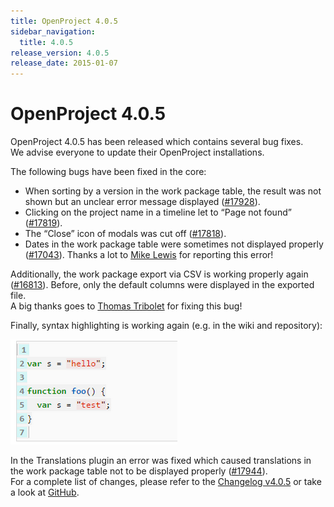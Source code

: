 ```yaml
---
title: OpenProject 4.0.5
sidebar_navigation:
  title: 4.0.5
release_version: 4.0.5
release_date: 2015-01-07
---
```


# OpenProject 4.0.5

OpenProject 4.0.5 has been released which contains several bug fixes.  
We advise everyone to update their OpenProject installations.

The following bugs have been fixed in the core:

- When sorting by a version in the work package table, the result was
  not shown but an unclear error message displayed
  ([#17928](https://community.openproject.org/work_packages/17928 "Sorting by version leads to 500 in experimental API (\"Unable to retrieve query from URL\") (closed)")).
- Clicking on the project name in a timeline let to “Page not found”
  ([#17819](https://community.openproject.org/work_packages/17819 "[Regression] Page not found when clicking on project link in timeline (NaN in link) (closed)")).
- The “Close” icon of modals was cut off
  ([#17818](https://community.openproject.org/work_packages/17818 "[Regression] Close icon of modals is cut off (closed)")).
- Dates in the work package table were sometimes not displayed properly
  ([#17043](https://community.openproject.org/work_packages/17043 "Single bad translation on work package table. (closed)")).
  Thanks a lot to [Mike Lewis](https://community.openproject.org/users/35400) for reporting
  this error!

Additionally, the work package export via CSV is working properly again
([#16813](https://community.openproject.org/work_packages/16813 "CSV Export is fixed (closed)")).
Before, only the default columns were displayed in the exported file.  
A big thanks goes to [Thomas Tribolet](https://github.com/TribesTom) for
fixing this bug!

Finally, syntax highlighting is working again (e.g. in the wiki and
repository):

![SyntaxHighlighting](SyntaxHighlighting.png)

In the Translations plugin an error was fixed which caused translations
in the work package table not to be displayed properly
([#17944](https://community.openproject.org/work_packages/17944 "Missing js files added (closed)")).  
For a complete list of changes, please refer to the
[Changelog v4.0.5](https://community.openproject.org/versions/566)
or take a look at
[GitHub](https://github.com/opf/openproject/tree/v4.0.5).

